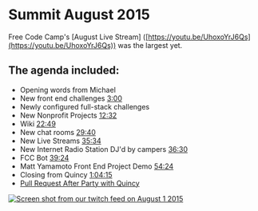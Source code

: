 # Summit August 2015

Free Code Camp's [August Live Stream] ([https://youtu.be/UhoxoYrJ6Qs](https://youtu.be/UhoxoYrJ6Qs)) was the largest yet.

## The agenda included:

- Opening words from Michael
- New front end challenges [3:00](https://youtu.be/UhoxoYrJ6Qs?t=3m)
- Newly configured full-stack challenges
- New Nonprofit Projects [12:32](https://youtu.be/UhoxoYrJ6Qs?t=12m32s)
- Wiki [22:49](https://youtu.be/UhoxoYrJ6Qs?t=22m49s)
- New chat rooms [29:40](https://youtu.be/UhoxoYrJ6Qs?t=29m40s)
- New Live Streams [35:34](https://youtu.be/UhoxoYrJ6Qs?t=35m34s)
- New Internet Radio Station DJ'd by campers [36:30](https://youtu.be/UhoxoYrJ6Qs?t=36m30s)
- FCC Bot [39:24](https://youtu.be/UhoxoYrJ6Qs?t=39m24s)
- Matt Yamamoto Front End Project Demo [54:24](https://youtu.be/UhoxoYrJ6Qs?t=54m24s)
- Closing from Quincy [1:04:15](https://youtu.be/UhoxoYrJ6Qs?t=1h4m15s)
- [Pull Request After Party with Quincy](https://youtu.be/r0lCJ_TFYlI)

[![Screen shot from our twitch feed on August 1 2015](https://www.evernote.com/l/AnvmsUWWNeJFNbfm7fDa7SRLmnbn7jafRL4B/image.png)](http://www.youtube.com/watch?feature=player_embedded&v=UhoxoYrJ6Qs)
